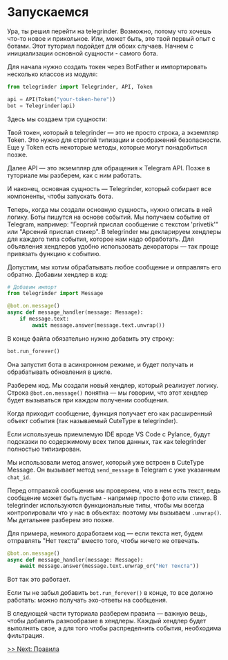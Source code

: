 # Запускаемся

Ура, ты решил перейти на telegrinder. Возможно, потому что хочешь что-то новое и прикольное. Или, может быть, это твой первый опыт с ботами. Этот туториал подойдет для обоих случаев. Начнем с инициализации основной сущности - самого бота.

Для начала нужно создать токен через BotFather и импортировать несколько классов из модуля:

```python
from telegrinder import Telegrinder, API, Token

api = API(Token("your-token-here"))
bot = Telegrinder(api)
```

Здесь мы создаем три сущности:

Твой токен, который в telegrinder — это не просто строка, а экземпляр Token. Это нужно для строгой типизации и соображений безопасности. Еще у Token есть некоторые методы, которые могут понадобиться позже.

Далее API — это экземпляр для обращения к Telegram API. Позже в туториале мы разберем, как с ним работать.

И наконец, основная сущность — Telegrinder, который собирает все компоненты, чтобы запускать бота.

Теперь, когда мы создали основную сущность, нужно описать в ней логику. Боты пишутся на основе событий. Мы получаем событие от Telegram, например: "Георгий прислал сообщение с текстом 'privetik'" или "Арсений прислал стикер". В telegrinder мы декларируем хендлеры для каждого типа события, которое нам надо обработать. Для объявления хендлеров удобно использовать декораторы — так проще привязать функцию к событию.

Допустим, мы хотим обрабатывать любое сообщение и отправлять его обратно. Добавим хендлер в код:

```python
# Добавим импорт
from telegrinder import Message

@bot.on.message()
async def message_handler(message: Message):
    if message.text:
        await message.answer(message.text.unwrap())
```

В конце файла обязательно нужно добавить эту строку:

```python
bot.run_forever()
```

Она запустит бота в асинхронном режиме, и будет получать и обрабатывать обновления в цикле.

Разберем код. Мы создали новый хендлер, который реализует логику. Строка `@bot.on.message()` понятна — мы говорим, что этот хендлер будет вызываться при каждом получении сообщения.

Когда приходит сообщение, функция получает его как расширенный объект события (так называемый CuteType в telegrinder).

Если используешь приемлемую IDE вроде VS Code с Pylance, будут подсказки по содержимому всех типов данных, так как telegrinder полностью типизирован.

Мы использовали метод answer, который уже встроен в CuteType Message. Он вызывает метод `send_message` в Telegram с уже указанным `chat_id`.

Перед отправкой сообщения мы проверяем, что в нем есть текст, ведь сообщение может быть пустым - например просто фото или стикер. В telegrinder используются функциональные типы, чтобы мы всегда контролировали что у нас в объектах: поэтому мы вызываем `.unwrap()`. Мы детальнее разберем это позже.

Для примера, немного доработаем код — если текста нет, будем отправлять "Нет текста" вместо того, чтобы ничего не отвечать.

```python
@bot.on.message()
async def message_handler(message: Message):
    await message.answer(message.text.unwrap_or("Нет текста"))
```

Вот так это работает.

Если ты не забыл добавить `bot.run_forever()` в конце, то все должно работать: можно получать эхо-ответы на сообщения.

В следующей части туториала разберем правила — важную вещь, чтобы добавить разнообразие в хендлеры. Каждый хендлер будет выполнять свое, а для того чтобы распределнить события, необходима фильтрация.

[>> Next: Правила](2_rules.md)
